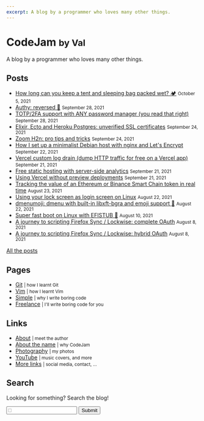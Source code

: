 ```yaml
---
excerpt: A blog by a programmer who loves many other things.
---
```


# CodeJam <small>by Val</small>
A blog by a programmer who loves many other things.

## Posts

<div class="links posts">

* [How long can you keep a tent and sleeping bag packed wet? 🏕](2021/10/tent-sleeping-bag-packed-wet.md) <small>October 5, 2021</small>
* [Authy: reversed 🔐](2021/09/authy-reversed.md) <small>September 28, 2021</small>
* [TOTP/2FA support with ANY password manager (you read that right)](2021/09/totp-2fa-support-any-password-manager.md) <small>September 28, 2021</small>
* [Elixir, Ecto and Heroku Postgres: unverified SSL certificates](2021/09/elixir-ecto-heroku-postgres-unverified-ssl-certificates.md) <small>September 24, 2021</small>
* [Zoom H2n: pro tips and tricks](2021/09/zoom-h2n-pro-tips-and-tricks.md) <small>September 24, 2021</small>
* [How I set up a minimalist Debian host with nginx and Let's Encrypt](2021/09/minimalist-debian-nginx-let-s-encrypt.md) <small>September 22, 2021</small>
* [Vercel custom log drain (dump HTTP traffic for free on a Vercel app)](2021/09/vercel-custom-log-drain.md) <small>September 21, 2021</small>
* [Free static hosting with server-side analytics](2021/09/free-static-hosting-server-side-analytics.md) <small>September 21, 2021</small>
* [Using Vercel without preview deployments](2021/09/vercel-without-preview-deployments.md) <small>September 21, 2021</small>
* [Tracking the value of an Ethereum or Binance Smart Chain token in real time](2021/08/ethereum-binance-token-real-time-value.md) <small>August 23, 2021</small>
* [Using your lock screen as login screen on Linux](2021/08/lock-screen-as-login-screen-linux.md) <small>August 22, 2021</small>
* [dmenumoji: dmenu with built-in libxft-bgra and emoji support 💪](2021/08/dmenu-libxft-bgra-emoji-support.md) <small>August 22, 2021</small>
* [Super fast boot on Linux with EFISTUB 🚀](2021/08/super-fast-boot-linux-efistub.md) <small>August 10, 2021</small>
* [A journey to scripting Firefox Sync / Lockwise: complete OAuth](2021/08/scripting-firefox-sync-lockwise-complete-oauth.md) <small>August 8, 2021</small>
* [A journey to scripting Firefox Sync / Lockwise: hybrid OAuth](2021/08/scripting-firefox-sync-lockwise-hybrid-oauth.md) <small>August 8, 2021</small>

[All the posts](posts.md)

</div>

## Pages

<div class="links">

* [Git](resources/git.md) <small>| how I learnt Git</small>
* [Vim](resources/vim.md) <small>| how I learnt Vim</small>
* [Simple](resources/simple.md) <small>| why I write boring code</small>
* [Freelance](resources/freelance.md) <small>| I'll write boring code for you</small>

</div>

## Links

<div class="links">

* [About](val.md) <small>| meet the author</small>
* [About the name](about-the-name.md) <small>| why CodeJam</small>
* [Photography](https://photography.codejam.info/) <small>| my photos</small>
* [YouTube](https://www.youtube.com/FunkyVal) <small>| music covers, and more</small>
* [More links](val.md#links) <small>| social media, contact, ...</small>

</div>

## Search

<form class="search" onsubmit="return onSearchSubmit(this)">
  <p>Looking for something? Search the blog!</p>
  <p>
    <input type="text" name="query" placeholder="🔎">
    <button type="submit">Submit</button>
  </p>
  <div class="links posts"></div>
  <div class="message"></div>
</form>
